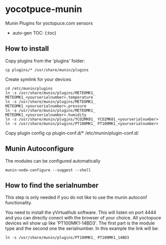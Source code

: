 yocotpuce-munin
===============

Munin Plugins for yoctopuce.com sensors

* auto-gen TOC:
{:toc}

How to install
--------------

Copy plugins from the 'plugins' folder:

    cp plugins/* /usr/share/munin/plugins

Create symlink for your devices

    cd /etc/munin/plugins
    ln -s /usr/share/munin/plugins/METEOMK1_ METEOMK1_<yourserialnumber>.temperature
    ln -s /usr/share/munin/plugins/METEOMK1_ METEOMK1_<yourserialnumber>.pressure
    ln -s /usr/share/munin/plugins/METEOMK1_ METEOMK1_<yourserialnumber>.humidity
    ln -s /usr/share/munin/plugins/YCO2MK01_ YCO2MK01_<yourserialnumber>
    ln -s /usr/share/munin/plugins/PT100MK1_ PT100MK1_<yourserialnumber>

Copy plugin config
    cp plugin-conf.d/* /etc/munin/plugin-conf.d/

Munin Autoconfigure
-------------------
The modules can be configured automatically

    munin-node-configure --suggest --shell

How to find the serialnumber
----------------------------

This step is only needed if you do not like to use the munin autoconf functionality.

You need to install the yVirtualhub software. This will listen on port 4444 and you can directly conect with the browser of your choice. All yoctopuce devices wil show up like 'PT100MK1-14BD3'. The first part is the module type and the second one the serialnumber. In this example the link will be:

    ln -s /usr/share/munin/plugins/PT100MK1_ PT100MK1_14BD3
